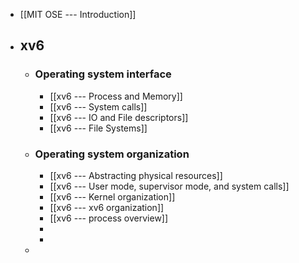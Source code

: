 - [[MIT OSE --- Introduction]]
- ## xv6
	- ### Operating system interface
		- [[xv6 --- Process and Memory]]
		- [[xv6 --- System calls]]
		- [[xv6 --- IO and File descriptors]]
		- [[xv6 --- File Systems]]
	- ### Operating system organization
		- [[xv6 --- Abstracting physical resources]]
		- [[xv6 --- User mode, supervisor mode, and system calls]]
		- [[xv6 --- Kernel organization]]
		- [[xv6 --- xv6 organization]]
		- [[xv6 --- process overview]]
		-
		-
	-